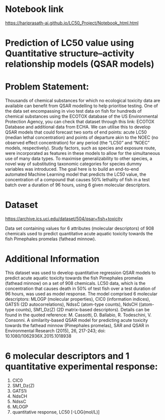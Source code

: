 # Notebook link
https://hariprasath-ai.github.io/LC50_Project/Notebook_html.html

# Prediction of LC50 value using Quantitative structure–activity relationship models (QSAR models)

# Problem Statement:
Thousands of chemical substances for which no ecological toxicity data are available
can benefit from QSAR modelling to help prioritise testing. One of the data set
encompassing in vivo test data on fish for hundreds of chemical substances using the
ECOTOX database of the US Environmental Protection Agency, you can check that
dataset through this link: ECOTOX Database and additional data from ECHA. We can
utilise this to develop QSAR models that could forecast two sorts of end points: acute
LC50 (median lethal concentration) and points of departure akin to the NOEC (no
observed effect concentration) for any period (the “LC50” and “NOEC” models,
respectively). Study factors, such as species and exposure route, were incorporated as
features in these models to allow for the simultaneous use of many data types. To
maximise generalizability to other species, a novel way of substituting taxonomic
categories for species dummy variables was introduced.
The goal here is to build an end-to-end automated Machine Learning model that
predicts the LC50 value, the concentration of a compound that causes 50% lethality of
fish in a test batch over a duration of 96 hours, using 6 given molecular descriptors.

# Dataset
https://archive.ics.uci.edu/dataset/504/qsar+fish+toxicity

Data set containing values for 6 attributes (molecular descriptors) of 908 chemicals used to predict quantitative acute aquatic toxicity towards the fish Pimephales promelas (fathead minnow).

# Additional Information
This dataset was used to develop quantitative regression QSAR models to predict acute aquatic toxicity towards the fish Pimephales promelas (fathead minnow) on a set of 908 chemicals. LC50 data, which is the concentration that causes death in 50% of test fish over a test duration of 96 hours, was used as model response. The model comprised 6 molecular descriptors: MLOGP (molecular properties), CIC0 (information indices), GATS1i (2D autocorrelations), NdssC (atom-type counts), NdsCH ((atom-type counts), SM1_Dz(Z) (2D matrix-based descriptors). Details can be found in the quoted reference: M. Cassotti, D. Ballabio, R. Todeschini, V. Consonni. A similarity-based QSAR model for predicting acute toxicity towards the fathead minnow (Pimephales promelas), SAR and QSAR in Environmental Research (2015), 26, 217-243; doi: 10.1080/1062936X.2015.1018938

# 6 molecular descriptors and 1 quantitative experimental response:
1) CIC0
2) SM1_Dz(Z)
3) GATS1i
4) NdsCH
5) NdssC
6) MLOGP
7) quantitative response, LC50 [-LOG(mol/L)]
